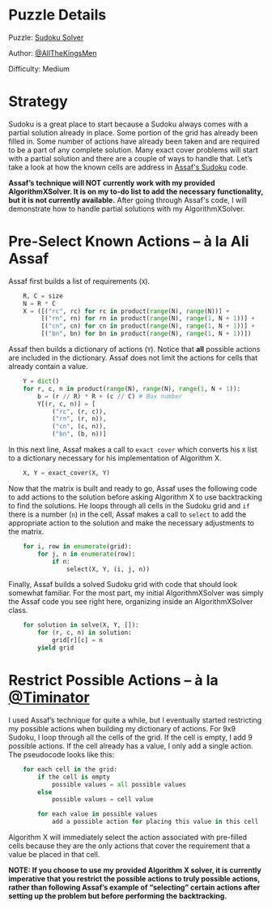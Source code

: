 # Puzzle Details

Puzzle: [Sudoku Solver](https://www.codingame.com/training/medium/sudoku-solver)

Author: [@AllTheKingsMen](https://www.codingame.com/profile/571927d715f15c3dec7693f461e2a63c6671233)

Difficulty: Medium

# Strategy

Sudoku is a great place to start because a Sudoku always comes with a partial solution already in place. Some portion of the grid has already been filled in. Some number of actions have already been taken and are required to be a part of any complete solution.
Many exact cover problems will start with a partial solution and there are a couple of ways to handle that. Let’s take a look at how the known cells are address in [Assaf's Sudoku]( https://www.cs.mcgill.ca/~aassaf9/python/sudoku.txt) code.

__Assaf’s technique will NOT currently work with my provided AlgorithmXSolver. It is on my to-do list to add the necessary functionality, but it is not currently available.__ After going through Assaf's code, I will demonstrate how to handle partial solutions with my AlgorithmXSolver.

# Pre-Select Known Actions – à la Ali Assaf

Assaf first builds a list of requirements (`X`).

```python
    R, C = size
    N = R * C
    X = ([("rc", rc) for rc in product(range(N), range(N))] +
         [("rn", rn) for rn in product(range(N), range(1, N + 1))] +
         [("cn", cn) for cn in product(range(N), range(1, N + 1))] +
         [("bn", bn) for bn in product(range(N), range(1, N + 1))])
```

Assaf then builds a dictionary of actions (`Y`). Notice that __all__ possible actions are included in the dictionary. Assaf does not limit the actions for cells that already contain a value.

```python 
    Y = dict()
    for r, c, n in product(range(N), range(N), range(1, N + 1)):
        b = (r // R) * R + (c // C) # Box number
        Y[(r, c, n)] = [
            ("rc", (r, c)),
            ("rn", (r, n)),
            ("cn", (c, n)),
            ("bn", (b, n))]
```

In this next line, Assaf makes a call to `exact cover` which converts his `X` list to a dictionary necessary for his implementation of Algorithm X.

```python
    X, Y = exact_cover(X, Y)
```

Now that the matrix is built and ready to go, Assaf uses the following code to add actions to the solution before asking Algorithm X to use backtracking to find the solutions. He loops through all cells in the Sudoku grid and `if` there is a number (`n`) in the cell, Assaf makes a call to `select` to add the appropriate action to the solution and make the necessary adjustments to the matrix.

```python
    for i, row in enumerate(grid):
        for j, n in enumerate(row):
            if n:
                select(X, Y, (i, j, n))
```

Finally, Assaf builds a solved Sudoku grid with code that should look somewhat familiar. For the most part, my initial AlgorithmXSolver was simply the Assaf code you see right here, organizing inside an AlgorithmXSolver class.


```python
    for solution in solve(X, Y, []):
        for (r, c, n) in solution:
            grid[r][c] = n
        yield grid
```

# Restrict Possible Actions – à la [@Timinator](https://www.codingame.com/profile/2df7157da821f39bbf6b36efae1568142907334)

I used Assaf’s technique for quite a while, but I eventually started restricting my possible actions when building my dictionary of actions. For 9x9 Sudoku, I loop through all the cells of the grid. If the cell is empty, I add 9 possible actions. If the cell already has a value, I only add a single action. The pseudocode looks like this:

```python
    for each cell in the grid:
        if the cell is empty
            possible values = all possible values
        else
            possible values = cell value

        for each value in possible values
            add a possible action for placing this value in this cell
```

Algorithm X will immediately select the action associated with pre-filled cells because they are the only actions that cover the requirement that a value be placed in that cell.

__NOTE: If you choose to use my provided Algorithm X solver, it is currently imperative that you restrict the possible actions to truly possible actions, rather than following Assaf’s example of “selecting” certain actions after setting up the problem but before performing the backtracking.__
